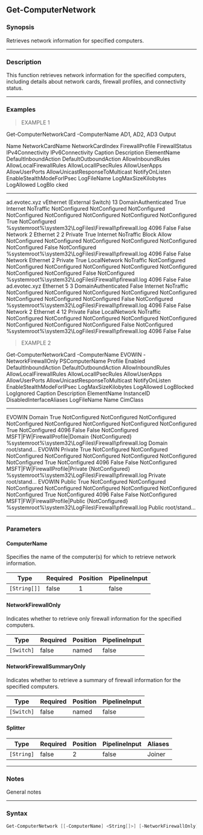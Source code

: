Get-ComputerNetwork
-------------------

### Synopsis
Retrieves network information for specified computers.

---

### Description

This function retrieves network information for the specified computers, including details about network cards, firewall profiles, and connectivity status.

---

### Examples
> EXAMPLE 1

Get-ComputerNetworkCard -ComputerName AD1, AD2, AD3
Output

Name          NetworkCardName             NetworkCardIndex     FirewallProfile FirewallStatus IPv4Connectivity IPv6Connectivity Caption Description ElementName DefaultInboundAction DefaultOutboundAction AllowInboundRules AllowLocalFirewallRules AllowLocalIPsecRules AllowUserApps AllowUserPorts AllowUnicastResponseToMulticast NotifyOnListen EnableStealthModeForIPsec LogFileName                                           LogMaxSizeKilobytes LogAllowed LogBlo
                                                                                                                                                                                                                                                                                                                                                                                                                                                                    cked
----          ---------------             ----------------     --------------- -------------- ---------------- ---------------- ------- ----------- ----------- -------------------- --------------------- ----------------- ----------------------- -------------------- ------------- -------------- ------------------------------- -------------- ------------------------- -----------                                           ------------------- ---------- ------
ad.evotec.xyz vEthernet (External Switch)               13 DomainAuthenticated           True         Internet        NoTraffic                                        NotConfigured         NotConfigured     NotConfigured           NotConfigured        NotConfigured NotConfigured  NotConfigured                   NotConfigured           True             NotConfigured %systemroot%\system32\LogFiles\Firewall\pfirewall.log                4096      False  False
Network  2    Ethernet 2                                 2             Private           True         Internet        NoTraffic                                                Block                 Allow     NotConfigured           NotConfigured        NotConfigured NotConfigured  NotConfigured                   NotConfigured          False             NotConfigured %systemroot%\system32\LogFiles\Firewall\pfirewall.log                4096      False  False
Network       Ethernet                                   2             Private           True     LocalNetwork        NoTraffic                                        NotConfigured         NotConfigured     NotConfigured           NotConfigured        NotConfigured NotConfigured  NotConfigured                   NotConfigured          False             NotConfigured %systemroot%\system32\LogFiles\Firewall\pfirewall.log                4096      False  False
ad.evotec.xyz Ethernet 5                                 3 DomainAuthenticated          False         Internet        NoTraffic                                        NotConfigured         NotConfigured     NotConfigured           NotConfigured        NotConfigured NotConfigured  NotConfigured                   NotConfigured          False             NotConfigured %systemroot%\system32\LogFiles\Firewall\pfirewall.log                4096      False  False
Network 2     Ethernet 4                                12             Private          False     LocalNetwork        NoTraffic                                        NotConfigured         NotConfigured     NotConfigured           NotConfigured        NotConfigured NotConfigured  NotConfigured                   NotConfigured          False             NotConfigured %systemroot%\system32\LogFiles\Firewall\pfirewall.log                4096      False  False
> EXAMPLE 2

Get-ComputerNetworkCard -ComputerName EVOWIN -NetworkFirewallOnly
PSComputerName Profile Enabled DefaultInboundAction DefaultOutboundAction AllowInboundRules AllowLocalFirewallRules AllowLocalIPsecRules AllowUserApps AllowUserPorts AllowUnicastResponseToMulticast NotifyOnListen EnableStealthModeForIPsec LogMaxSizeKilobytes LogAllowed LogBlocked    LogIgnored Caption Description ElementName InstanceID                      DisabledInterfaceAliases LogFileName                                           Name    CimClass
-------------- ------- ------- -------------------- --------------------- ----------------- ----------------------- -------------------- ------------- -------------- ------------------------------- -------------- ------------------------- ------------------- ---------- ----------    ---------- ------- ----------- ----------- ----------                      ------------------------ -----------                                           ----    --------
EVOWIN         Domain     True        NotConfigured         NotConfigured     NotConfigured           NotConfigured        NotConfigured NotConfigured  NotConfigured                   NotConfigured           True             NotConfigured                4096      False      False NotConfigured                                 MSFT|FW|FirewallProfile|Domain  {NotConfigured}          %systemroot%\system32\LogFiles\Firewall\pfirewall.log Domain  root/stand...
EVOWIN         Private    True        NotConfigured         NotConfigured     NotConfigured           NotConfigured        NotConfigured NotConfigured  NotConfigured                   NotConfigured           True             NotConfigured                4096      False      False NotConfigured                                 MSFT|FW|FirewallProfile|Private {NotConfigured}          %systemroot%\system32\LogFiles\Firewall\pfirewall.log Private root/stand...
EVOWIN         Public     True        NotConfigured         NotConfigured     NotConfigured           NotConfigured        NotConfigured NotConfigured  NotConfigured                   NotConfigured           True             NotConfigured                4096      False      False NotConfigured                                 MSFT|FW|FirewallProfile|Public  {NotConfigured}          %systemroot%\system32\LogFiles\Firewall\pfirewall.log Public  root/stand...

---

### Parameters
#### **ComputerName**
Specifies the name of the computer(s) for which to retrieve network information.

|Type        |Required|Position|PipelineInput|
|------------|--------|--------|-------------|
|`[String[]]`|false   |1       |false        |

#### **NetworkFirewallOnly**
Indicates whether to retrieve only firewall information for the specified computers.

|Type      |Required|Position|PipelineInput|
|----------|--------|--------|-------------|
|`[Switch]`|false   |named   |false        |

#### **NetworkFirewallSummaryOnly**
Indicates whether to retrieve a summary of firewall information for the specified computers.

|Type      |Required|Position|PipelineInput|
|----------|--------|--------|-------------|
|`[Switch]`|false   |named   |false        |

#### **Splitter**

|Type      |Required|Position|PipelineInput|Aliases|
|----------|--------|--------|-------------|-------|
|`[String]`|false   |2       |false        |Joiner |

---

### Notes
General notes

---

### Syntax
```PowerShell
Get-ComputerNetwork [[-ComputerName] <String[]>] [-NetworkFirewallOnly] [-NetworkFirewallSummaryOnly] [[-Splitter] <String>] [<CommonParameters>]
```
